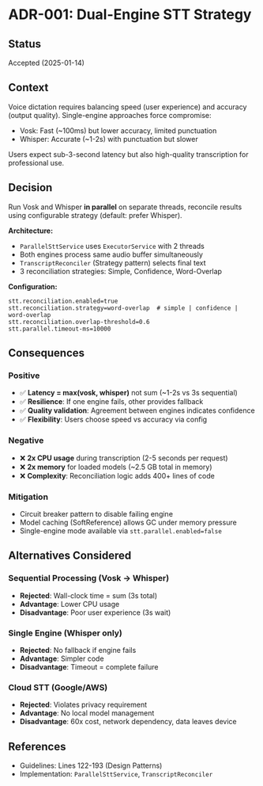 # ADR-001: Dual-Engine STT Strategy

## Status
Accepted (2025-01-14)

## Context
Voice dictation requires balancing speed (user experience) and accuracy (output quality). Single-engine approaches force compromise:
- Vosk: Fast (~100ms) but lower accuracy, limited punctuation
- Whisper: Accurate (~1-2s) with punctuation but slower

Users expect sub-3-second latency but also high-quality transcription for professional use.

## Decision
Run Vosk and Whisper **in parallel** on separate threads, reconcile results using configurable strategy (default: prefer Whisper).

**Architecture:**
- `ParallelSttService` uses `ExecutorService` with 2 threads
- Both engines process same audio buffer simultaneously
- `TranscriptReconciler` (Strategy pattern) selects final text
- 3 reconciliation strategies: Simple, Confidence, Word-Overlap

**Configuration:**
```properties
stt.reconciliation.enabled=true
stt.reconciliation.strategy=word-overlap  # simple | confidence | word-overlap
stt.reconciliation.overlap-threshold=0.6
stt.parallel.timeout-ms=10000
```

## Consequences

### Positive
- ✅ **Latency = max(vosk, whisper)** not sum (~1-2s vs 3s sequential)
- ✅ **Resilience**: If one engine fails, other provides fallback
- ✅ **Quality validation**: Agreement between engines indicates confidence
- ✅ **Flexibility**: Users choose speed vs accuracy via config

### Negative
- ❌ **2x CPU usage** during transcription (2-5 seconds per request)
- ❌ **2x memory** for loaded models (~2.5 GB total in memory)
- ❌ **Complexity**: Reconciliation logic adds 400+ lines of code

### Mitigation
- Circuit breaker pattern to disable failing engine
- Model caching (SoftReference) allows GC under memory pressure
- Single-engine mode available via `stt.parallel.enabled=false`

## Alternatives Considered

### Sequential Processing (Vosk → Whisper)
- **Rejected**: Wall-clock time = sum (3s total)
- **Advantage**: Lower CPU usage
- **Disadvantage**: Poor user experience (3s wait)

### Single Engine (Whisper only)
- **Rejected**: No fallback if engine fails
- **Advantage**: Simpler code
- **Disadvantage**: Timeout = complete failure

### Cloud STT (Google/AWS)
- **Rejected**: Violates privacy requirement
- **Advantage**: No local model management
- **Disadvantage**: 60x cost, network dependency, data leaves device

## References
- Guidelines: Lines 122-193 (Design Patterns)
- Implementation: `ParallelSttService`, `TranscriptReconciler`
